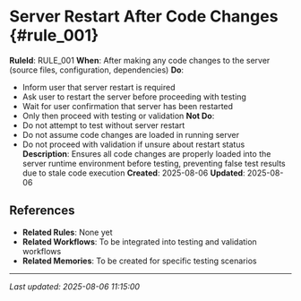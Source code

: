 # Server Restart After Code Changes {#rule_001}

**RuleId**: RULE_001
**When**: After making any code changes to the server (source files, configuration, dependencies)
**Do**: 
- Inform user that server restart is required
- Ask user to restart the server before proceeding with testing
- Wait for user confirmation that server has been restarted
- Only then proceed with testing or validation
**Not Do**: 
- Do not attempt to test without server restart
- Do not assume code changes are loaded in running server
- Do not proceed with validation if unsure about restart status
**Description**: Ensures all code changes are properly loaded into the server runtime environment before testing, preventing false test results due to stale code execution
**Created**: 2025-08-06
**Updated**: 2025-08-06

## References
- **Related Rules**: None yet
- **Related Workflows**: To be integrated into testing and validation workflows
- **Related Memories**: To be created for specific testing scenarios

---
*Last updated: 2025-08-06 11:15:00*
